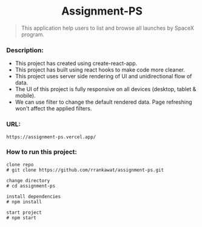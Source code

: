 <h1  align="center">Assignment-PS</h1>

> This application help users to list and browse all launches by SpaceX program.

### Description:

- This project has created using create-react-app.
- This project has built using react hooks to make code more cleaner.
- This project uses server side rendering of UI and unidirectional flow of data.
- The UI of this project is fully responsive on all devices (desktop, tablet & mobile).
- We can use filter to change the default rendered data. Page refreshing won't affect the applied filters.

### URL:

    https://assignment-ps.vercel.app/

### How to run this project:

    clone repo
    # git clone https://github.com/rrankawat/assignment-ps.git

    change directory
    # cd assignment-ps

    install dependencies
    # npm install

    start project
    # npm start
